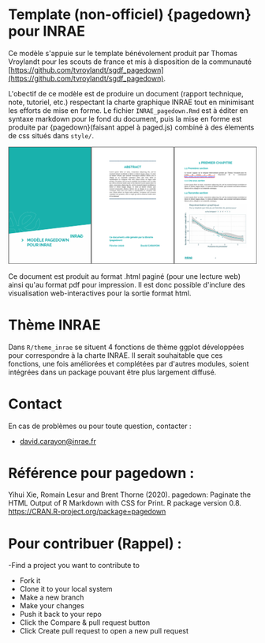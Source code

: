 # Template (non-officiel) {pagedown} pour INRAE

Ce modèle s'appuie sur le template bénévolement produit par Thomas Vroylandt pour les scouts de france et mis à disposition de la communauté [https://github.com/tvroylandt/sgdf_pagedown](https://github.com/tvroylandt/sgdf_pagedown).


L'obectif de ce modèle est de produire un document (rapport technique, note, tutoriel, etc.) respectant la charte graphique INRAE tout en minimisant les efforts de mise en forme. Le fichier `INRAE_pagedown.Rmd` est à éditer en syntaxe markdown pour le fond du document, puis la mise en forme est produite par {pagedown}(faisant appel à paged.js) combiné à des élements de css situés dans `style/`.

![](img/screenshot.png)

Ce document est produit au format .html paginé (pour une lecture web) ainsi qu'au format pdf pour impression. Il est donc possible d'inclure des visualisation web-interactives pour la sortie format html.

# Thème INRAE

Dans `R/theme_inrae` se situent 4 fonctions de thème ggplot développées pour correspondre à la charte INRAE. Il serait souhaitable que ces fonctions, une fois améliorées et complétées par d'autres modules, soient intégrées dans un package pouvant être plus largement diffusé.

# Contact

En cas de problèmes ou pour toute question, contacter :

- [david.carayon@inrae.fr](mailto:david.carayon@inrae.fr)

# Référence pour pagedown :

Yihui Xie, Romain Lesur and Brent Thorne (2020). pagedown: Paginate the HTML Output of R
  Markdown with CSS for Print. R package version 0.8.
  https://CRAN.R-project.org/package=pagedown
  
# Pour contribuer (Rappel) :

  -Find a project you want to contribute to
  - Fork it
  - Clone it to your local system
  - Make a new branch
  - Make your changes
  - Push it back to your repo
  - Click the Compare & pull request button
  - Click Create pull request to open a new pull request
